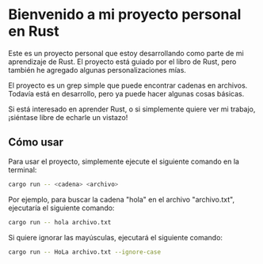 # Bienvenido a mi proyecto personal en Rust

Este es un proyecto personal que estoy desarrollando como parte de mi aprendizaje de Rust. El proyecto está guiado por el libro de Rust, pero también he agregado algunas personalizaciones mías.

El proyecto es un grep simple que puede encontrar cadenas en archivos. Todavía está en desarrollo, pero ya puede hacer algunas cosas básicas.

Si está interesado en aprender Rust, o si simplemente quiere ver mi trabajo, ¡siéntase libre de echarle un vistazo!

## Cómo usar

Para usar el proyecto, simplemente ejecute el siguiente comando en la terminal:

```bash
cargo run -- <cadena> <archivo>
```

Por ejemplo, para buscar la cadena "hola" en el archivo "archivo.txt", ejecutaría el siguiente comando:

```bash
cargo run -- hola archivo.txt
```

Si quiere ignorar las mayúsculas, ejecutará el siguiente comando:

```bash
cargo run -- HoLa archivo.txt --ignore-case
```